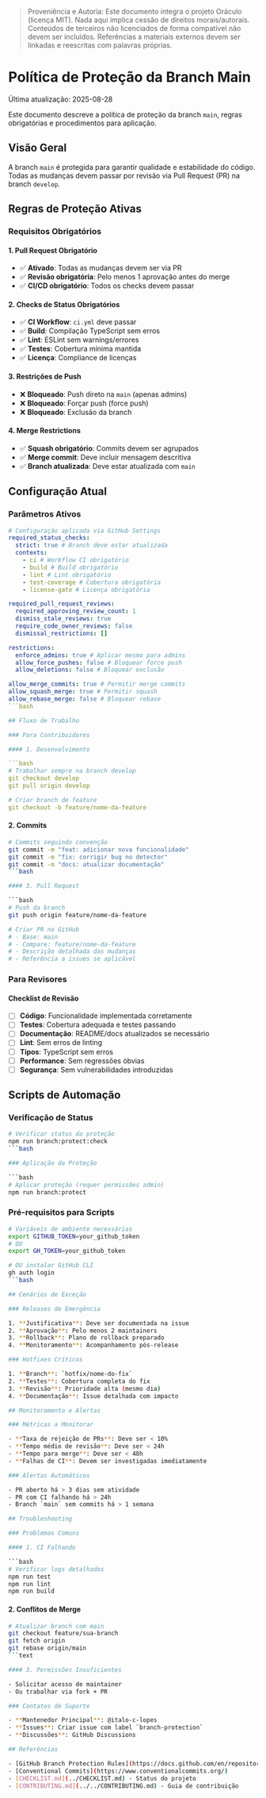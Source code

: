 > Proveniência e Autoria: Este documento integra o projeto Oráculo (licença MIT).
> Nada aqui implica cessão de direitos morais/autorais.
> Conteúdos de terceiros não licenciados de forma compatível não devem ser incluídos.
> Referências a materiais externos devem ser linkadas e reescritas com palavras próprias.

# Política de Proteção da Branch Main

Última atualização: 2025-08-28

Este documento descreve a política de proteção da branch `main`, regras obrigatórias e procedimentos para aplicação.

## Visão Geral

A branch `main` é protegida para garantir qualidade e estabilidade do código. Todas as mudanças devem passar por revisão via Pull Request (PR) na branch `develop`.

## Regras de Proteção Ativas

### Requisitos Obrigatórios

#### 1. Pull Request Obrigatório

- ✅ **Ativado**: Todas as mudanças devem ser via PR
- ✅ **Revisão obrigatória**: Pelo menos 1 aprovação antes do merge
- ✅ **CI/CD obrigatório**: Todos os checks devem passar

#### 2. Checks de Status Obrigatórios

- ✅ **CI Workflow**: `ci.yml` deve passar
- ✅ **Build**: Compilação TypeScript sem erros
- ✅ **Lint**: ESLint sem warnings/errores
- ✅ **Testes**: Cobertura mínima mantida
- ✅ **Licença**: Compliance de licenças

#### 3. Restrições de Push

- ❌ **Bloqueado**: Push direto na `main` (apenas admins)
- ❌ **Bloqueado**: Forçar push (force push)
- ❌ **Bloqueado**: Exclusão da branch

#### 4. Merge Restrictions

- ✅ **Squash obrigatório**: Commits devem ser agrupados
- ✅ **Merge commit**: Deve incluir mensagem descritiva
- ✅ **Branch atualizada**: Deve estar atualizada com `main`

## Configuração Atual

### Parâmetros Ativos

````yaml
# Configuração aplicada via GitHub Settings
required_status_checks:
  strict: true # Branch deve estar atualizada
  contexts:
    - ci # Workflow CI obrigatório
    - build # Build obrigatório
    - lint # Lint obrigatório
    - test-coverage # Cobertura obrigatória
    - license-gate # Licença obrigatória

required_pull_request_reviews:
  required_approving_review_count: 1
  dismiss_stale_reviews: true
  require_code_owner_reviews: false
  dismissal_restrictions: []

restrictions:
  enforce_admins: true # Aplicar mesmo para admins
  allow_force_pushes: false # Bloquear force push
  allow_deletions: false # Bloquear exclusão

allow_merge_commits: true # Permitir merge commits
allow_squash_merge: true # Permitir squash
allow_rebase_merge: false # Bloquear rebase
```bash

## Fluxo de Trabalho

### Para Contribuidores

#### 1. Desenvolvimento

```bash
# Trabalhar sempre na branch develop
git checkout develop
git pull origin develop

# Criar branch de feature
git checkout -b feature/nome-da-feature
````

#### 2. Commits

````bash
# Commits seguindo convenção
git commit -m "feat: adicionar nova funcionalidade"
git commit -m "fix: corrigir bug no detector"
git commit -m "docs: atualizar documentação"
```bash

#### 3. Pull Request

```bash
# Push da branch
git push origin feature/nome-da-feature

# Criar PR no GitHub
# - Base: main
# - Compare: feature/nome-da-feature
# - Descrição detalhada das mudanças
# - Referência a issues se aplicável
````

### Para Revisores

#### Checklist de Revisão

- [ ] **Código**: Funcionalidade implementada corretamente
- [ ] **Testes**: Cobertura adequada e testes passando
- [ ] **Documentação**: README/docs atualizados se necessário
- [ ] **Lint**: Sem erros de linting
- [ ] **Tipos**: TypeScript sem erros
- [ ] **Performance**: Sem regressões óbvias
- [ ] **Segurança**: Sem vulnerabilidades introduzidas

## Scripts de Automação

### Verificação de Status

````bash
# Verificar status da proteção
npm run branch:protect:check
```bash

### Aplicação da Proteção

```bash
# Aplicar proteção (requer permissões admin)
npm run branch:protect
````

### Pré-requisitos para Scripts

````bash
# Variáveis de ambiente necessárias
export GITHUB_TOKEN=your_github_token
# OU
export GH_TOKEN=your_github_token

# OU instalar GitHub CLI
gh auth login
```bash

## Cenários de Exceção

### Releases de Emergência

1. **Justificativa**: Deve ser documentada na issue
2. **Aprovação**: Pelo menos 2 maintainers
3. **Rollback**: Plano de rollback preparado
4. **Monitoramento**: Acompanhamento pós-release

### Hotfixes Críticos

1. **Branch**: `hotfix/nome-do-fix`
2. **Testes**: Cobertura completa do fix
3. **Revisão**: Prioridade alta (mesmo dia)
4. **Documentação**: Issue detalhada com impacto

## Monitoramento e Alertas

### Métricas a Monitorar

- **Taxa de rejeição de PRs**: Deve ser < 10%
- **Tempo médio de revisão**: Deve ser < 24h
- **Tempo para merge**: Deve ser < 48h
- **Falhas de CI**: Devem ser investigadas imediatamente

### Alertas Automáticos

- PR aberto há > 3 dias sem atividade
- PR com CI falhando há > 24h
- Branch `main` sem commits há > 1 semana

## Troubleshooting

### Problemas Comuns

#### 1. CI Falhando

```bash
# Verificar logs detalhados
npm run test
npm run lint
npm run build
````

#### 2. Conflitos de Merge

````bash
# Atualizar branch com main
git checkout feature/sua-branch
git fetch origin
git rebase origin/main
```text

#### 3. Permissões Insuficientes

- Solicitar acesso de maintainer
- Ou trabalhar via fork + PR

### Contatos de Suporte

- **Mantenedor Principal**: @italo-c-lopes
- **Issues**: Criar issue com label `branch-protection`
- **Discussões**: GitHub Discussions

## Referências

- [GitHub Branch Protection Rules](https://docs.github.com/en/repositories/configuring-branches-and-merges-in-your-repository/defining-the-mergeability-of-pull-requests/managing-a-branch-protection-rule)
- [Conventional Commits](https://www.conventionalcommits.org/)
- [CHECKLIST.md](../CHECKLIST.md) - Status do projeto
- [CONTRIBUTING.md](../../CONTRIBUTING.md) - Guia de contribuição

````
